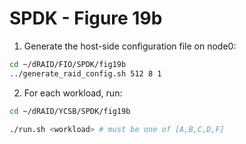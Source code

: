 # SPDK - Figure 19b

1. Generate the host-side configuration file on node0:
```Bash
cd ~/dRAID/FIO/SPDK/fig19b
../generate_raid_config.sh 512 8 1
```

2. For each workload, run:
```Bash
cd ~/dRAID/YCSB/SPDK/fig19b

./run.sh <workload> # must be one of [A,B,C,D,F]
```